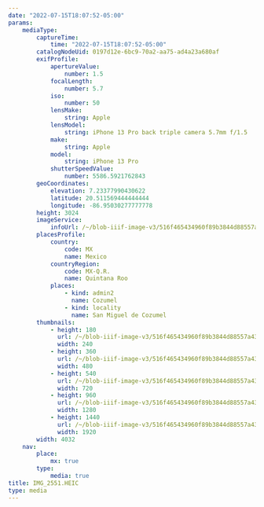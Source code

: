 ```yaml
---
date: "2022-07-15T18:07:52-05:00"
params:
    mediaType:
        captureTime:
            time: "2022-07-15T18:07:52-05:00"
        catalogNodeUid: 0197d12e-6bc9-70a2-aa75-ad4a23a680af
        exifProfile:
            apertureValue:
                number: 1.5
            focalLength:
                number: 5.7
            iso:
                number: 50
            lensMake:
                string: Apple
            lensModel:
                string: iPhone 13 Pro back triple camera 5.7mm f/1.5
            make:
                string: Apple
            model:
                string: iPhone 13 Pro
            shutterSpeedValue:
                number: 5586.5921762843
        geoCoordinates:
            elevation: 7.23377990430622
            latitude: 20.511569444444444
            longitude: -86.95030277777778
        height: 3024
        imageService:
            infoUrl: /~/blob-iiif-image-v3/516f465434960f89b3844d88557a432ee024079a15f79ee6a9ddfb5f81f404dd/info.json
        placesProfile:
            country:
                code: MX
                name: Mexico
            countryRegion:
                code: MX-Q.R.
                name: Quintana Roo
            places:
                - kind: admin2
                  name: Cozumel
                - kind: locality
                  name: San Miguel de Cozumel
        thumbnails:
            - height: 180
              url: /~/blob-iiif-image-v3/516f465434960f89b3844d88557a432ee024079a15f79ee6a9ddfb5f81f404dd/full/240%2C180/0/default.jpg
              width: 240
            - height: 360
              url: /~/blob-iiif-image-v3/516f465434960f89b3844d88557a432ee024079a15f79ee6a9ddfb5f81f404dd/full/480%2C360/0/default.jpg
              width: 480
            - height: 540
              url: /~/blob-iiif-image-v3/516f465434960f89b3844d88557a432ee024079a15f79ee6a9ddfb5f81f404dd/full/720%2C540/0/default.jpg
              width: 720
            - height: 960
              url: /~/blob-iiif-image-v3/516f465434960f89b3844d88557a432ee024079a15f79ee6a9ddfb5f81f404dd/full/1280%2C960/0/default.jpg
              width: 1280
            - height: 1440
              url: /~/blob-iiif-image-v3/516f465434960f89b3844d88557a432ee024079a15f79ee6a9ddfb5f81f404dd/full/1920%2C1440/0/default.jpg
              width: 1920
        width: 4032
    nav:
        place:
            mx: true
        type:
            media: true
title: IMG_2551.HEIC
type: media
---
```

